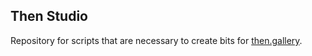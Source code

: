 ## Then Studio

Repository for scripts that are necessary to create bits for [then.gallery](https://then.gallery/bits).
